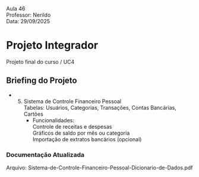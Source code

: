 Aula 46    
Professor: Nerildo    
Data: 29/09/2025    

# Projeto Integrador   
Projeto final do curso / UC4     

## Briefing do Projeto    
- 5. Sistema de Controle Financeiro Pessoal    
     Tabelas: Usuários, Categorias, Transações, Contas Bancárias, Cartões    
     - Funcionalidades:    
       Controle de receitas e despesas    
       Gráficos de saldo por mês ou categoria    
       Importação de extratos bancários (opcional)    

### Documentação Atualizada    
Arquivo: Sistema-de-Controle-Financeiro-Pessoal-Dicionario-de-Dados.pdf       



